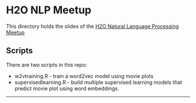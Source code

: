 # H2O NLP Meetup

This directory holds the slides of the [H2O Natural Language Processing Meetup](https://www.meetup.com/NYC-Big-Data-Science/events/238249001/)

## Scripts
There are two scripts in this repo: 
* w2vtraining.R - train a word2vec model using movie plots
* supervisedlearning.R - build multiple supervised learning models that predict movie plot using word embeddings.

---
